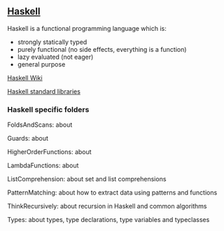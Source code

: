 ## [Haskell](https://www.haskell.org/)

Haskell is a functional programming language which is:
* strongly statically typed
* purely functional (no side effects, everything is a function)
* lazy evaluated (not eager)
* general purpose

[Haskell Wiki](https://wiki.haskell.org/Haskell)

[Haskell standard libraries](https://downloads.haskell.org/~ghc/latest/docs/html/libraries/index.html)  

### Haskell specific folders

FoldsAndScans: about

Guards: about 

HigherOrderFunctions: about

LambdaFunctions: about 

ListComprehension: about set and list comprehensions

PatternMatching: about how to extract data using patterns and functions

ThinkRecursively: about recursion in Haskell and common algorithms

Types: about types, type declarations, type variables and typeclasses